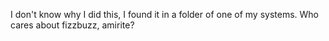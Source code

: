 I don't know why I did this, I found it in a folder of one of my systems.  Who cares about fizzbuzz, amirite?

